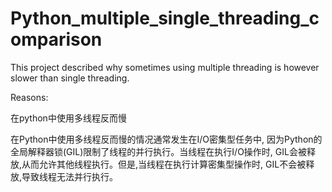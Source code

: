 # Python_multiple_single_threading_comparison
This project described why sometimes using multiple threading is however slower than single threading.

Reasons:

在python中使用多线程反而慢

在Python中使用多线程反而慢的情况通常发生在I/O密集型任务中,
因为Python的全局解释器锁(GIL)限制了线程的并行执行。当线程在执行I/O操作时,
GIL会被释放,从而允许其他线程执行。但是,当线程在执行计算密集型操作时,
GIL不会被释放,导致线程无法并行执行。
